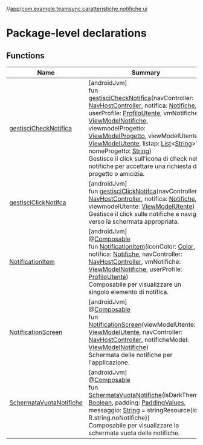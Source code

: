 //[app](../../index.md)/[com.example.teamsync.caratteristiche.notifiche.ui](index.md)

# Package-level declarations

## Functions

| Name | Summary |
|---|---|
| [gestisciCheckNotifica](gestisci-check-notifica.md) | [androidJvm]<br>fun [gestisciCheckNotifica](gestisci-check-notifica.md)(navController: [NavHostController](https://developer.android.com/reference/kotlin/androidx/navigation/NavHostController.html), notifica: [Notifiche](../com.example.teamsync.caratteristiche.notifiche.data.model/-notifiche/index.md), userProfile: [ProfiloUtente](../com.example.teamsync.caratteristiche.autentificazione.data.model/-profilo-utente/index.md), vmNotifiche: [ViewModelNotifiche](../com.example.teamsync.caratteristiche.notifiche.data.viewModel/-view-model-notifiche/index.md), viewmodelProgetto: [ViewModelProgetto](../com.example.teamsync.caratteristiche.iTuoiProgetti.data.viewModel/-view-model-progetto/index.md), viewModelUtente: [ViewModelUtente](../com.example.teamsync.caratteristiche.autentificazione.data.viewModel/-view-model-utente/index.md), listap: [List](https://kotlinlang.org/api/latest/jvm/stdlib/kotlin.collections/-list/index.html)&lt;[String](https://kotlinlang.org/api/latest/jvm/stdlib/kotlin/-string/index.html)&gt;?, nomeProgetto: [String](https://kotlinlang.org/api/latest/jvm/stdlib/kotlin/-string/index.html))<br>Gestisce il click sull'icona di check nelle notifiche per accettare una richiesta di progetto o amicizia. |
| [gestisciClickNotifca](gestisci-click-notifca.md) | [androidJvm]<br>fun [gestisciClickNotifca](gestisci-click-notifca.md)(navController: [NavHostController](https://developer.android.com/reference/kotlin/androidx/navigation/NavHostController.html), notifica: [Notifiche](../com.example.teamsync.caratteristiche.notifiche.data.model/-notifiche/index.md), viewmodelUtente: [ViewModelUtente](../com.example.teamsync.caratteristiche.autentificazione.data.viewModel/-view-model-utente/index.md))<br>Gestisce il click sulle notifiche e naviga verso la schermata appropriata. |
| [NotificationItem](-notification-item.md) | [androidJvm]<br>@[Composable](https://developer.android.com/reference/kotlin/androidx/compose/runtime/Composable.html)<br>fun [NotificationItem](-notification-item.md)(iconColor: [Color](https://developer.android.com/reference/kotlin/androidx/compose/ui/graphics/Color.html), notifica: [Notifiche](../com.example.teamsync.caratteristiche.notifiche.data.model/-notifiche/index.md), navController: [NavHostController](https://developer.android.com/reference/kotlin/androidx/navigation/NavHostController.html), vmNotifiche: [ViewModelNotifiche](../com.example.teamsync.caratteristiche.notifiche.data.viewModel/-view-model-notifiche/index.md), userProfile: [ProfiloUtente](../com.example.teamsync.caratteristiche.autentificazione.data.model/-profilo-utente/index.md))<br>Composabile per visualizzare un singolo elemento di notifica. |
| [NotificationScreen](-notification-screen.md) | [androidJvm]<br>@[Composable](https://developer.android.com/reference/kotlin/androidx/compose/runtime/Composable.html)<br>fun [NotificationScreen](-notification-screen.md)(viewModelUtente: [ViewModelUtente](../com.example.teamsync.caratteristiche.autentificazione.data.viewModel/-view-model-utente/index.md), navController: [NavHostController](https://developer.android.com/reference/kotlin/androidx/navigation/NavHostController.html), notificheModel: [ViewModelNotifiche](../com.example.teamsync.caratteristiche.notifiche.data.viewModel/-view-model-notifiche/index.md))<br>Schermata delle notifiche per l'applicazione. |
| [SchermataVuotaNotifiche](-schermata-vuota-notifiche.md) | [androidJvm]<br>@[Composable](https://developer.android.com/reference/kotlin/androidx/compose/runtime/Composable.html)<br>fun [SchermataVuotaNotifiche](-schermata-vuota-notifiche.md)(isDarkTheme: [Boolean](https://kotlinlang.org/api/latest/jvm/stdlib/kotlin/-boolean/index.html), padding: [PaddingValues](https://developer.android.com/reference/kotlin/androidx/compose/foundation/layout/PaddingValues.html), messaggio: [String](https://kotlinlang.org/api/latest/jvm/stdlib/kotlin/-string/index.html) = stringResource(id = R.string.noNotifiche))<br>Composabile per visualizzare la schermata vuota delle notifiche. |
